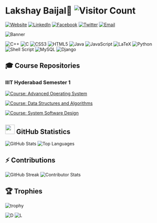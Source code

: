 # Lakshay Baijal👋 ![Visitor Count](https://komarev.com/ghpvc/?username=LakshayBaijal&color=brightgreen)

[![Website](https://img.shields.io/badge/Website-E34F26?style=for-the-badge&logo=html5&logoColor=white)](https://lakshaybaijal.github.io/Lakshay)
[![LinkedIn](https://img.shields.io/badge/LinkedIn-0A66C2?style=for-the-badge&logo=linkedin&logoColor=white)](https://www.linkedin.com/in/lakshaybaijal) 
[![Facebook](https://img.shields.io/badge/Facebook-1877F2?style=for-the-badge&logo=facebook&logoColor=white)](https://www.facebook.com/profile.php?id=61554273341056) 
[![Twitter](https://img.shields.io/badge/Twitter-1DA1F2?style=for-the-badge&logo=twitter&logoColor=white)](https://twitter.com/mastermindshay) 
[![Email](https://img.shields.io/badge/Email-D14836?style=for-the-badge&logo=gmail&logoColor=white)](mailto:lakshaybaijal@gmail.com)


![Banner](https://mma.prnewswire.com/media/1900509/IIITH_Logo.jpg?p=twitter)

![C++](https://img.shields.io/badge/c++-%2300599C.svg?style=plastic&logo=c%2B%2B&logoColor=white) 
![C](https://img.shields.io/badge/c-%2300599C.svg?style=plastic&logo=c&logoColor=white)
![CSS3](https://img.shields.io/badge/css3-%231572B6.svg?style=plastic&logo=css3&logoColor=white)
![HTML5](https://img.shields.io/badge/html5-%23E34F26.svg?style=plastic&logo=html5&logoColor=white) 
![Java](https://img.shields.io/badge/java-%23ED8B00.svg?style=plastic&logo=openjdk&logoColor=white) 
![JavaScript](https://img.shields.io/badge/javascript-%23323330.svg?style=plastic&logo=javascript&logoColor=%23F7DF1E) 
![LaTeX](https://img.shields.io/badge/latex-%23008080.svg?style=plastic&logo=latex&logoColor=white)
![Python](https://img.shields.io/badge/python-3670A0?style=plastic&logo=python&logoColor=ffdd54)
![Shell Script](https://img.shields.io/badge/shell_script-%23121011.svg?style=plastic&logo=gnu-bash&logoColor=white) 
![MySQL](https://img.shields.io/badge/mysql-4479A1.svg?style=plastic&logo=mysql&logoColor=white)
![Django](https://img.shields.io/badge/django-3670A0.svg?style=plastic&logo=django&logoColor=white)


## 🎓 Course Repositories
### IIIT Hyderabad Semester 1
[![Course: Advanced Operating System](https://img.shields.io/badge/Course-Advanced%20Operating%20System-3776AB?style=for-the-badge&logo=mortarboard&logoColor=white)](https://github.com/LakshayBaijal/IIITHyderabad_AOS_Assignments_Lakshay)

[![Course: Data Structures and Algorithms](https://img.shields.io/badge/Course-Data%20Structures%20&%20Algorithms-28A745?style=for-the-badge&logo=mortarboard&logoColor=white)](https://github.com/LakshayBaijal/IIITHyderabad_DSAP_Assignments_Lakshay)

[![Course: System Software Design](https://img.shields.io/badge/Course-System%20Software%20Design-FFC107?style=for-the-badge&logo=mortarboard&logoColor=white)](https://github.com/LakshayBaijal/IIITHyderabad_SSD_Assignments_Lakshay)

## <img src="https://media.giphy.com/media/iY8CRBdQXODJSCERIr/giphy.gif" width="30px"> GitHub Statistics

![GitHub Stats](https://github-readme-stats.vercel.app/api?username=LakshayBaijal&show_icons=true&theme=radical)
![Top Languages](https://github-readme-stats.vercel.app/api/top-langs/?username=LakshayBaijal&layout=compact&theme=radical)

## ⚡ Contributions
![GitHub Streak](https://github-readme-streak-stats.herokuapp.com/?user=LakshayBaijal&theme=dark)
![Contributor Stats](https://github-contributor-stats.vercel.app/api?username=lakshaybaijal&limit=5&theme=dark&combine_all_yearly_contributions=true)

## 🏆 Trophies
![trophy](https://github-profile-trophy.vercel.app/?username=lakshaybaijal&theme=dark_lover)


![D](https://raw.githubusercontent.com/LakshayBaijal/github-stats/master/generated/overview.svg#gh-dark-mode-only)
![L](https://raw.githubusercontent.com/LakshayBaijal/github-stats/master/generated/overview.svg#gh-light-mode-only)


